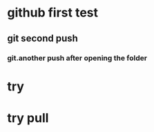 # github first test
## git second push
### git.another push after opening the folder
# try
# try pull
